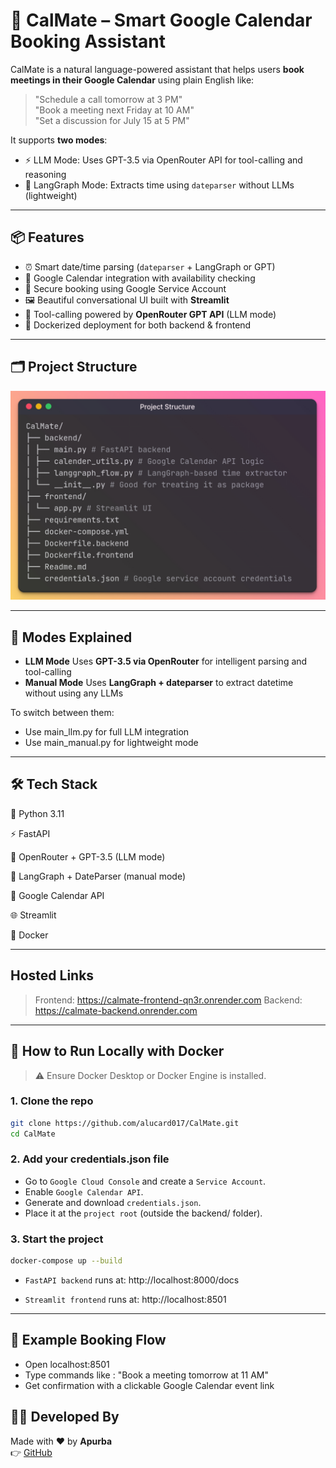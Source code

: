 # 🤖 CalMate – Smart Google Calendar Booking Assistant

CalMate is a natural language-powered assistant that helps users **book meetings in their Google Calendar** using plain English like:

> "Schedule a call tomorrow at 3 PM"  
> "Book a meeting next Friday at 10 AM"  
> "Set a discussion for July 15 at 5 PM"

It supports **two modes**:

- ⚡ LLM Mode: Uses GPT-3.5 via OpenRouter API for tool-calling and reasoning
- 🧠 LangGraph Mode: Extracts time using `dateparser` without LLMs (lightweight)

---

## 📦 Features

- ⏰ Smart date/time parsing (`dateparser` + LangGraph or GPT)
- 📆 Google Calendar integration with availability checking
- 🔐 Secure booking using Google Service Account
- 🖼️ Beautiful conversational UI built with **Streamlit**
- 🤖 Tool-calling powered by **OpenRouter GPT API** (LLM mode)
- 🐳 Dockerized deployment for both backend & frontend

---

## 🗂️ Project Structure

![CalMate UI Screenshot](Structure.png)

---

## 🧠 Modes Explained

- **LLM Mode** Uses **GPT-3.5 via OpenRouter** for intelligent parsing and tool-calling
- **Manual Mode** Uses **LangGraph + dateparser** to extract datetime without using any LLMs

To switch between them:

- Use main_llm.py for full LLM integration
- Use main_manual.py for lightweight mode

---

## 🛠️ Tech Stack

🐍 Python 3.11

⚡ FastAPI

🤖 OpenRouter + GPT-3.5 (LLM mode)

🧠 LangGraph + DateParser (manual mode)

📅 Google Calendar API

🌐 Streamlit

🐳 Docker

---

## Hosted Links

> Frontend: https://calmate-frontend-qn3r.onrender.com
> Backend: https://calmate-backend.onrender.com

---

## 🚀 How to Run Locally with Docker

> ⚠️ Ensure Docker Desktop or Docker Engine is installed.

### 1. Clone the repo

```bash
git clone https://github.com/alucard017/CalMate.git
cd CalMate
```

### 2. Add your credentials.json file

- Go to `Google Cloud Console` and create a `Service Account`.
- Enable `Google Calendar API`.
- Generate and download `credentials.json`.
- Place it at the `project root` (outside the backend/ folder).

### 3. Start the project

```bash
docker-compose up --build
```

- `FastAPI backend` runs at: http://localhost:8000/docs

- `Streamlit frontend` runs at: http://localhost:8501

---

## 🧪 Example Booking Flow

- Open localhost:8501
- Type commands like : "Book a meeting tomorrow at 11 AM"
- Get confirmation with a clickable Google Calendar event link

## 🧑‍💻 Developed By

Made with ❤️ by **Apurba**  
👉 [GitHub](https://github.com/alucard017)

